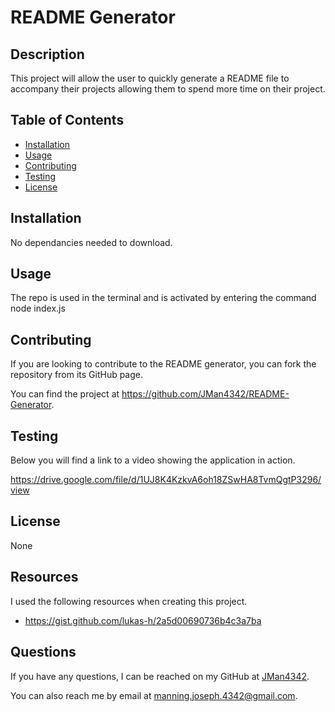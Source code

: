 
  # README Generator
  
  

  ## Description
  This project will allow the user to quickly generate a README file to accompany their projects allowing them to spend more time on their project.


  ## Table of Contents

  - [Installation](#installation)
  - [Usage](#usage)
  - [Contributing](#contributing)
  - [Testing](#testing)
  - [License](#license)


  ## Installation
  No dependancies needed to download.
  

  ## Usage
  The repo is used in the terminal and is activated by entering the command node index.js


  ## Contributing
  If you are looking to contribute to the README generator, you can fork the repository from its GitHub page.

  You can find the project at https://github.com/JMan4342/README-Generator.
  

  ## Testing
  Below you will find a link to a video showing the application in action.

  https://drive.google.com/file/d/1UJ8K4KzkvA6oh18ZSwHA8TvmQgtP3296/view
  

  ## License
  None


  ## Resources
  I used the following resources when creating this project.
  
  * https://gist.github.com/lukas-h/2a5d00690736b4c3a7ba
  
  
  ## Questions
  If you have any questions, I can be reached on my GitHub at [JMan4342](https://github.com/JMan4342).

  You can also reach me by email at manning.joseph.4342@gmail.com.
  









